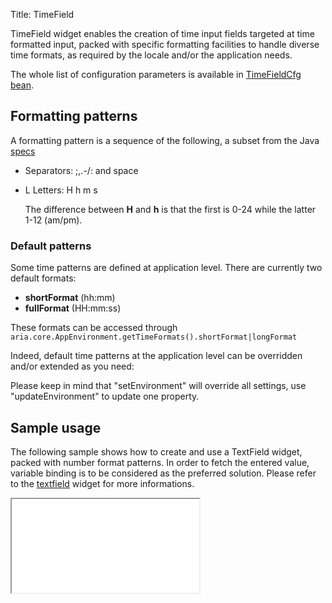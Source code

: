 Title: TimeField

TimeField widget enables the creation of time input fields targeted at time formatted input, packed with specific formatting facilities to handle diverse time formats, as required by the locale and/or the application needs.

<script src='%SNIPPETS_SERVER_URL%/snippets/github.com/ariatemplates/documentation-code/snippets/widgets/timefield/Snippet.tpl?tag=wgtTimeField&lang=at&outdent=true'></script>

The whole list of configuration parameters is available in [TimeFieldCfg bean](http://ariatemplates.com/api/#aria.widgets.CfgBeans:TimeFieldCfg).

## Formatting patterns

A formatting pattern is a sequence of the following, a subset from the Java [specs](http://java.sun.com/j2se/1.4.2/docs/api/java/text/SimpleDateFormat.html)

* Separators: \;,.-/: and space
* L Letters: H h m s

  The difference between **H** and **h** is that the first is 0-24 while the latter 1-12 (am/pm).


### Default patterns

Some time patterns are defined at application level. There are currently two default formats:

* **shortFormat** (hh:mm)
* **fullFormat** (HH:mm:ss)

These formats can be accessed through `aria.core.AppEnvironment.getTimeFormats().shortFormat|longFormat`

Indeed, default time patterns at the application level can be overridden and/or extended as you need:

<script src='%SNIPPETS_SERVER_URL%/snippets/github.com/ariatemplates/documentation-code/snippets/environment/bootstrap.js?tag=timeFormatEnv&lang=javascript&noheader=true'></script>


Please keep in mind that "setEnvironment" will override all settings, use "updateEnvironment" to update one property.

## Sample usage

The following sample shows how to create and use a TextField widget, packed with number format patterns.
In order to fetch the entered value, variable binding is to be considered as the preferred solution.
Please refer to the [textfield](textfield) widget for more informations.

<iframe class='samples' src='%SNIPPETS_SERVER_URL%/samples/github.com/ariatemplates/documentation-code/samples/widgets/timefield/' ></iframe>
